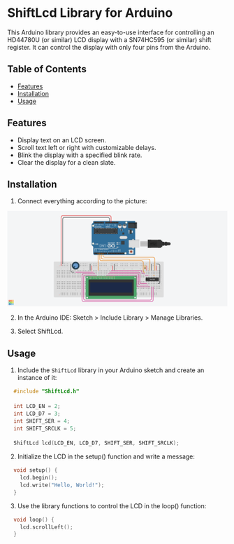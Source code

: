 # ShiftLcd Library for Arduino

This Arduino library provides an easy-to-use interface for controlling an HD44780U (or similar) LCD display with a SN74HC595 (or similar) shift register. It can control the display with only four pins from the Arduino. 

## Table of Contents

- [Features](#features)
- [Installation](#installation)
- [Usage](#usage)

## Features

- Display text on an LCD screen.
- Scroll text left or right with customizable delays.
- Blink the display with a specified blink rate.
- Clear the display for a clean slate.

## Installation
1. Connect everything according to the picture:

![Connections](extras/Connections.png)

2. In the Arduino IDE: Sketch > Include Library > Manage Libraries.

3. Select ShiftLcd.

## Usage

1. Include the `ShiftLcd` library in your Arduino sketch and create an instance of it:

```cpp
  #include "ShiftLcd.h"

  int LCD_EN = 2;
  int LCD_D7 = 3; 
  int SHIFT_SER = 4; 
  int SHIFT_SRCLK = 5;

  ShiftLcd lcd(LCD_EN, LCD_D7, SHIFT_SER, SHIFT_SRCLK);
```
2. Initialize the LCD in the setup() function and write a message:

```cpp
  void setup() {
    lcd.begin();
    lcd.write("Hello, World!");
  }
```
3. Use the library functions to control the LCD in the loop() function:

```cpp
  void loop() {
    lcd.scrollLeft();
  }
```
